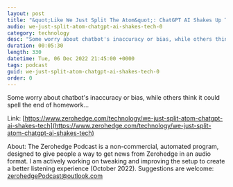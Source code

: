 ```yaml
---
layout: post
title: "&quot;Like We Just Split The Atom&quot;: ChatGPT AI Shakes Up Tech"
audio: we-just-split-atom-chatgpt-ai-shakes-tech-0
category: technology
desc: "Some worry about chatbot's inaccuracy or bias, while others think it could spell the end of homework..."
duration: 00:05:30
length: 330
datetime: Tue, 06 Dec 2022 21:45:00 +0000
tags: podcast
guid: we-just-split-atom-chatgpt-ai-shakes-tech-0
order: 0
---
```

Some worry about chatbot's inaccuracy or bias, while others think it could spell the end of homework...

Link: [https://www.zerohedge.com/technology/we-just-split-atom-chatgpt-ai-shakes-tech](https://www.zerohedge.com/technology/we-just-split-atom-chatgpt-ai-shakes-tech)

About: The Zerohedge Podcast is a non-commercial, automated program, designed to give people a way to get news from Zerohedge in an audio format.  I am actively working on tweaking and improving the setup to create a better listening experience (October 2022).  Suggestions are welcome: [zerohedgePodcast@outlook.com](mailto:zerohedgePodcast@outlook.com)
